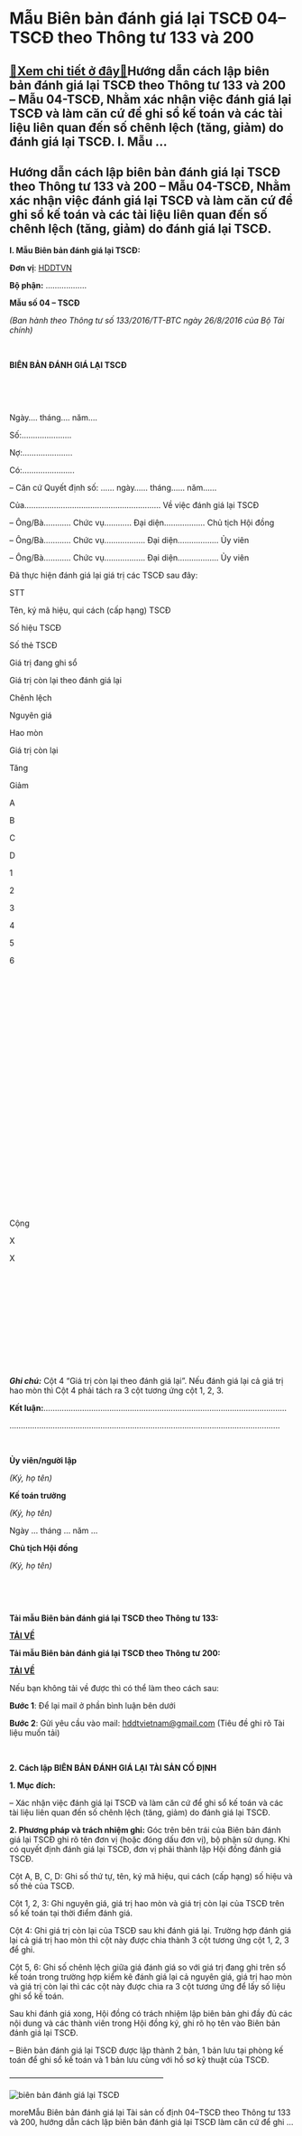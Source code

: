 Mẫu Biên bản đánh giá lại TSCĐ 04–TSCĐ theo Thông tư 133 và 200
====================================================================

[:gift:Xem chi tiết ở đây:gift:](https://hddtvn.com/mau-bien-ba%cc%89n-danh-gia-la%cc%a3i-tscd-04-tscd-theo-thong-tu-133-va-200/)Hướng dẫn cách lập biên bản đánh giá lại TSCĐ theo Thông tư 133 và 200 – Mẫu 04-TSCĐ, Nhằm xác nhận việc đánh giá lại TSCĐ và làm căn cứ để ghi sổ kế toán và các tài liệu liên quan đến số chênh lệch (tăng, giảm) do đánh giá lại TSCĐ. I. Mẫu …
--------------------------------------------------------------------------------------------------------------------------------------------------------------------------------------------------------------------------------------------------------------



Hướng dẫn cách lập biên bản đánh giá lại TSCĐ theo Thông tư 133 và 200 – Mẫu 04-TSCĐ, Nhằm xác nhận việc đánh giá lại TSCĐ và làm căn cứ để ghi sổ kế toán và các tài liệu liên quan đến số chênh lệch (tăng, giảm) do đánh giá lại TSCĐ.
------------------------------------------------------------------------------------------------------------------------------------------------------------------------------------------------------------------------------------------------------


**I. Mẫu Biên bản đánh giá lại TSCĐ:**






**Đơn vị**: [HDDTVN](http://hddtvn.com/ "HDDTVN")  

**Bộ phận:** ………………

**Mẫu số 04 – TSCĐ**  

*(Ban hành theo Thông tư số 133/2016/TT-BTC ngày 26/8/2016 của Bộ Tài chính)*



 



**BIÊN BẢN ĐÁNH GIÁ LẠI TSCĐ**  

  




 

Ngày…. tháng…. năm….

Số:………………….  

 Nợ:………………….  

 Có:…………………..




– Căn cứ Quyết định số: …… ngày…… tháng…… năm……  

Của…………………………………………………… Về việc đánh giá lại TSCĐ  

– Ông/Bà………… Chức vụ………… Đại diện……………… Chủ tịch Hội đồng  

– Ông/Bà………… Chức vụ……………… Đại diện……………… Ủy viên  

– Ông/Bà………… Chức vụ……………… Đại diện……………… Ủy viên  

Đã thực hiện đánh giá lại giá trị các TSCĐ sau đây:






STT

Tên, ký mã hiệu, qui cách (cấp hạng) TSCĐ

Số hiệu TSCĐ

Số thẻ TSCĐ

Giá trị đang ghi sổ

Giá trị còn lại theo đánh giá lại

Chênh lệch



Nguyên giá

Hao mòn

Giá trị còn lại

Tăng

Giảm



A

B

C

D

1

2

3

4

5

6



 

   

    

    

  

 

 

 

 

 

 

 

 



 

Cộng

X

X

 

 

 

 

 

 




***Ghi chú:*** Cột 4 “Giá trị còn lại theo đánh giá lại”. Nếu đánh giá lại cả giá trị hao mòn thì Cột 4 phải tách ra 3 cột tương ứng cột 1, 2, 3.  

**Kết luận:**……………………………………………………………………………………………..  

………………………………………………………………………………………………………..  

 






  

**Ủy viên/người lập**  

*(Ký, họ tên)*

  

**Kế toán trưởng**  

*(Ký, họ tên)*

Ngày … tháng … năm …  

**Chủ tịch Hội đồng**  

*(Ký, họ tên)*



   

   

**Tải mẫu Biên bản đánh giá lại TSCĐ theo Thông tư 133:**



[**TẢI VỀ**](http://drive.google.com/open?id=0B24q-XZt4667SXZGNU5CejB4cDQ "tải theo thông tư 133")

**Tải mẫu Biên bản đánh giá lại TSCĐ theo Thông tư 200:**



[**TẢI VỀ**](https://drive.google.com/file/d/0B24q-XZt4667ME1SWEUyX0FmTzA "tải theo thông tư 200")
   

Nếu bạn không tải về được thì có thể làm theo cách sau:  

**Bước 1**: Để lại mail ở phần bình luận bên dưới  

**Bước 2**: Gửi yêu cầu vào mail: [hddtvietnam@gmail.com](mailto:hddtvietnam@gmail.com) (Tiêu đề ghi rõ Tài liệu muốn tải)  

 


**2. Cách lập BIÊN BẢN ĐÁNH GIÁ LẠI TÀI SẢN CỐ ĐỊNH**


**1. Mục đích:**   

– Xác nhận việc đánh giá lại TSCĐ và làm căn cứ để ghi sổ kế toán và các tài liệu liên quan đến số chênh lệch (tăng, giảm) do đánh giá lại TSCĐ.

  

  

**2. Phương pháp và trách nhiệm ghi:**
Góc trên bên trái của Biên bản đánh giá lại TSCĐ ghi rõ tên đơn vị (hoặc đóng dấu đơn vị), bộ phận sử dụng. Khi có quyết định đánh giá lại TSCĐ, đơn vị phải thành lập Hội đồng đánh giá TSCĐ.


Cột A, B, C, D: Ghi số thứ tự, tên, ký mã hiệu, qui cách (cấp hạng) số hiệu và số thẻ của TSCĐ.  

Cột 1, 2, 3: Ghi nguyên giá, giá trị hao mòn và giá trị còn lại của TSCĐ trên sổ kế toán tại thời điểm đánh giá.  

Cột 4: Ghi giá trị còn lại của TSCĐ sau khi đánh giá lại. Trường hợp đánh giá lại cả giá trị hao mòn thì cột này được chia thành 3 cột tương ứng cột 1, 2, 3 để ghi.  

Cột 5, 6: Ghi số chênh lệch giữa giá đánh giá so với giá trị đang ghi trên sổ kế toán trong trường hợp kiểm kê đánh giá lại cả nguyên giá, giá trị hao mòn và giá trị còn lại thì các cột này được chia ra 3 cột tương ứng để lấy số liệu ghi sổ kế toán.


Sau khi đánh giá xong, Hội đồng có trách nhiệm lập biên bản ghi đầy đủ các nội dung và các thành viên trong Hội đồng ký, ghi rõ họ tên vào Biên bản đánh giá lại TSCĐ.


– Biên bản đánh giá lại TSCĐ được lập thành 2 bản, 1 bản lưu tại phòng kế toán để ghi sổ kế toán và 1 bản lưu cùng với hồ sơ kỹ thuật của TSCĐ.




———————————————————–


![biên bản đánh giá lại TSCĐ](https://hddtvn.com/wp-content/uploads/2021/01/bien-ban-danh-gia-lai-tscd.png "biên bản đánh giá lại TSCĐ")


moreMẫu Biên bản đánh giá lại Tài sản cố định 04–TSCĐ theo Thông tư 133 và 200, hướng dẫn cách lập biên bản đánh giá lại TSCĐ làm căn cứ để ghi …

